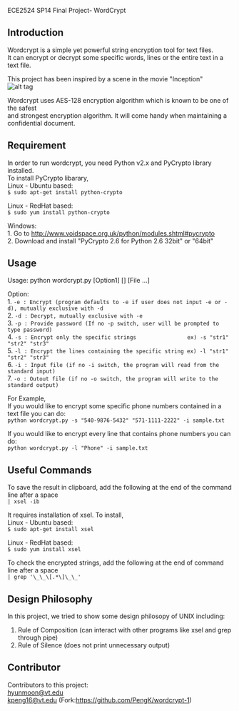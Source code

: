 ECE2524 SP14 Final Project- WordCrypt  

## Introduction
Wordcrypt is a simple yet powerful string encryption tool for text files.  
It can encrypt or decrypt some specific words, lines or the entire text in a text file.  

This project has been inspired by a scene in the movie "Inception"  
![alt tag](https://lh6.googleusercontent.com/-0Y3geyRNkno/U2llsZB5_sI/AAAAAAAAAjE/g10k74Zp2hc/w587-h450-no/Resizedd_capture_001.png)

Wordcrypt uses AES-128 encryption algorithm which is known to be one of the safest  
and strongest encryption algorithm. It will come handy when maintaining a confidential document.

## Requirement
In order to run wordcrypt, you need Python v2.x and PyCrypto library installed.  
To install PyCrypto libarary,  
Linux - Ubuntu based:  
    `$ sudo apt-get install python-crypto`
    
Linux - RedHat based:  
    `$ sudo yum install python-crypto`
    
Windows:  
    1. Go to http://www.voidspace.org.uk/python/modules.shtml#pycrypto  
    2. Download and install "PyCrypto 2.6 for Python 2.6 32bit" or "64bit"  

## Usage

Usage: python wordcrypt.py [Option1] [] [File ...]  

Option:  
    1. `-e : Encrypt (program defaults to -e if user does not input -e or -d), mutually exclusive with -d`  
    2. `-d : Decrypt, mutually exclusive with -e`  
    3. `-p : Provide password (If no -p switch, user will be prompted to type password)`  
    4. `-s : Encrypt only the specific strings                ex) -s "str1" "str2" "str3"`  
    5. `-l : Encrypt the lines containing the specific string ex) -l "str1" "str2" "str3"`  
    6. `-i : Input file (if no -i switch, the program will read from the standard input)`  
    7. `-o : Outout file (if no -o switch, the program will write to the standard output)`  

    
For Example,  
If you would like to encrypt some specific phone numbers contained in a text file you can do:  
`python wordcrypt.py -s "540-9876-5432" "571-1111-2222" -i sample.txt`

If you would like to encrypt every line that contains phone numbers you can do:  
`python wordcrypt.py -l "Phone" -i sample.txt`


## Useful Commands
To save the result in clipboard, add the following at the end of the command line after a space  
    `| xsel -ib`  
    
It requires installation of xsel. To install,  
Linux - Ubuntu based:  
    `$ sudo apt-get install xsel`
    
Linux - RedHat based:  
    `$ sudo yum install xsel`

  
  
To check the encrypted strings, add the following at the end of command line after a space  
    `| grep '\_\_\[.*\]\_\_'`  
      
	
## Design Philosophy

In this project, we tried to show some design philosopy of UNIX including:  

1. Rule of Composition (can interact with other programs like xsel and grep through pipe)  
2. Rule of Silence (does not print unnecessary output)  

## Contributor
Contributors to this project:  
hyunmoon@vt.edu  
kpeng16@vt.edu (Fork:https://github.com/PengK/wordcrypt-1)  
